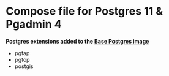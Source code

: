 # Compose file for Postgres 11 & Pgadmin 4

**Postgres extensions added to the [Base Postgres image](https://github.com/docker-library/postgres/tree/master/11)**
- pgtap
- pgtop
- postgis
